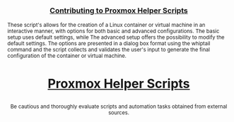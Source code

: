 <h3><p align="center"><a href="https://github.com/tteck/Proxmox/blob/main/.github/CONTRIBUTING.md">Contributing to Proxmox Helper Scripts</a></p></h3>

<sub>These script's allows for the creation of a Linux container or virtual machine in an interactive manner, with options for both basic and advanced configurations. The basic setup uses default settings, while The advanced setup offers the possibility to modify the default settings. The options are presented in a dialog box format using the whiptail command and the script collects and validates the user's input to generate the final configuration of the container or virtual machine.</sub>

<h1><p align="center"><a href="https://tteck.github.io/Proxmox/">Proxmox Helper Scripts</a></p></h1>
<sub><div align="center"> Be cautious and thoroughly evaluate scripts and automation tasks obtained from external sources.</div></sub>
